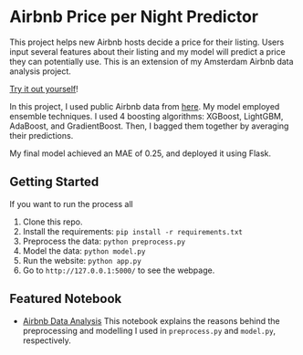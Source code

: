 # Airbnb Price per Night Predictor
This project helps new Airbnb hosts decide a price for their listing. Users input several features about their listing and my model will predict a price they can potentially use. This is an extension of my Amsterdam Airbnb data analysis project.

[Try it out yourself](https://airbnb-price-predictor.herokuapp.com/)!

In this project, I used public Airbnb data from [here](http://insideairbnb.com/get-the-data.html). My model employed ensemble techniques. I used 4 boosting algorithms: XGBoost, LightGBM, AdaBoost, and GradientBoost. Then, I bagged them together by averaging their predictions.

My final model achieved an MAE of 0.25, and deployed it using Flask.

## Getting Started
If you want to run the process all 
1. Clone this repo.
2. Install the requirements: `pip install -r requirements.txt`
3. Preprocess the data: `python preprocess.py`
4. Model the data: `python model.py`
5. Run the website: `python app.py`
6. Go to `http://127.0.0.1:5000/` to see the webpage.

## Featured Notebook
* [Airbnb Data Analysis](https://github.com/philliplagoc/AirBnb_Data_Analysis)
This notebook explains the reasons behind the preprocessing and modelling I used in `preprocess.py` and `model.py`, respectively. 

